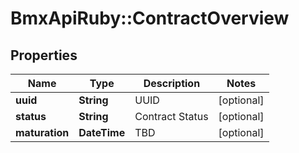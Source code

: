 # BmxApiRuby::ContractOverview

## Properties
Name | Type | Description | Notes
------------ | ------------- | ------------- | -------------
**uuid** | **String** | UUID | [optional] 
**status** | **String** | Contract Status | [optional] 
**maturation** | **DateTime** | TBD | [optional] 


